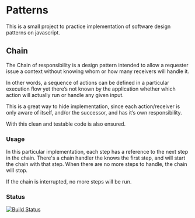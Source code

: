 # Patterns 
This is a small project to practice implementation of software design patterns on javascript. 

## Chain

The Chain of responsibility is a design pattern intended to allow a requester issue a context without knowing whom or how many receivers will handle it.

In other words, a sequence of actions can be defined in a particular execution flow yet there’s not known by the application whether which action will actually run or handle any given input.

This is a great way to hide implementation, since each action/receiver is only aware of itself, and/or the successor, and has it’s own responsibility.

With this clean and testable code is also ensured.

### Usage

In this particular implementation, each step has a reference to the next step in the chain. There's a chain handler the knows the first step, and will start the chain with that step. When there are no more steps to handle, the chain will stop.

If the chain is interrupted, no more steps will be run.

### Status
[![Build Status](https://travis-ci.org/orangeeli/patterns.svg?branch=master)](https://travis-ci.org/orangeeli/patterns)

